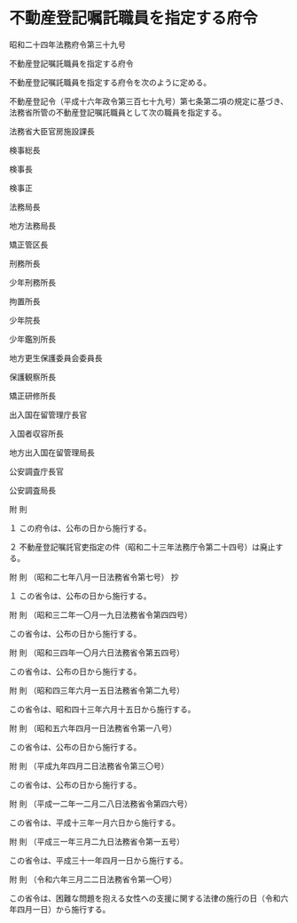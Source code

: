 # 不動産登記嘱託職員を指定する府令

昭和二十四年法務府令第三十九号

不動産登記嘱託職員を指定する府令

不動産登記嘱託職員を指定する府令を次のように定める。

不動産登記令（平成十六年政令第三百七十九号）第七条第二項の規定に基づき、法務省所管の不動産登記嘱託職員として次の職員を指定する。

法務省大臣官房施設課長

検事総長

検事長

検事正

法務局長

地方法務局長

矯正管区長

刑務所長

少年刑務所長

拘置所長

少年院長

少年鑑別所長

地方更生保護委員会委員長

保護観察所長

矯正研修所長

出入国在留管理庁長官

入国者収容所長

地方出入国在留管理局長

公安調査庁長官

公安調査局長

附 則

１ この府令は、公布の日から施行する。

２ 不動産登記嘱託官吏指定の件（昭和二十三年法務庁令第二十四号）は廃止する。

附 則 （昭和二七年八月一日法務省令第七号） 抄

１ この省令は、公布の日から施行する。

附 則 （昭和三二年一〇月一九日法務省令第四四号）

この省令は、公布の日から施行する。

附 則 （昭和三四年一〇月六日法務省令第五四号）

この省令は、公布の日から施行する。

附 則 （昭和四三年六月一五日法務省令第二九号）

この省令は、昭和四十三年六月十五日から施行する。

附 則 （昭和五六年四月一日法務省令第一八号）

この省令は、公布の日から施行する。

附 則 （平成九年四月二日法務省令第三〇号）

この省令は、公布の日から施行する。

附 則 （平成一二年一二月二八日法務省令第四六号）

この省令は、平成十三年一月六日から施行する。

附 則 （平成三一年三月二九日法務省令第一五号）

この省令は、平成三十一年四月一日から施行する。

附 則 （令和六年三月二二日法務省令第一〇号）

この省令は、困難な問題を抱える女性への支援に関する法律の施行の日（令和六年四月一日）から施行する。
